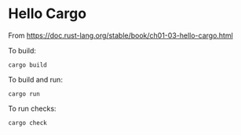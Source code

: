 # Hello Cargo

From https://doc.rust-lang.org/stable/book/ch01-03-hello-cargo.html

To build:

    cargo build

To build and run:

    cargo run

To run checks:

    cargo check
